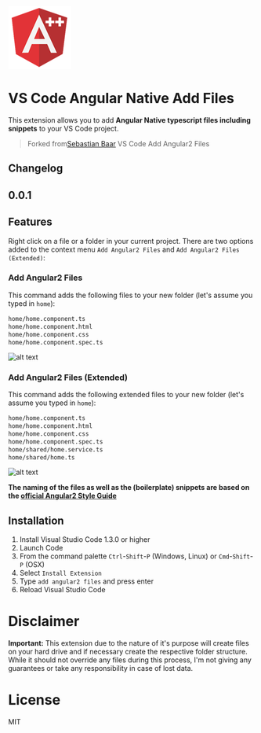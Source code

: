 ![](images/icon.png)

# VS Code Angular Native Add Files

This extension allows you to add **Angular Native typescript files including snippets** to your VS Code project.

> Forked from[Sebastian Baar](https://github.com/sebastianbaar/vscode-add-angular2-files) VS Code Add Angular2 Files

## Changelog

## 0.0.1

## Features

Right click on a file or a folder in your current project. There are two options added to the context menu `Add Angular2 Files` and `Add Angular2 Files (Extended)`:

### Add Angular2 Files

This command adds the following files to your new folder (let's assume you typed in `home`):
```
home/home.component.ts
home/home.component.html
home/home.component.css
home/home.component.spec.ts
```

![alt text](https://cloud.githubusercontent.com/assets/7135276/16797373/83bd9ffc-48e7-11e6-9ac0-9874a4387a3a.gif "Add Angular2 Files")

### Add Angular2 Files (Extended)

This command adds the following extended files to your new folder (let's assume you typed in `home`):
```
home/home.component.ts
home/home.component.html
home/home.component.css
home/home.component.spec.ts
home/shared/home.service.ts
home/shared/home.ts
```

![alt text](https://cloud.githubusercontent.com/assets/7135276/16797375/861bd246-48e7-11e6-8cc8-2fc688197388.gif "Add Angular2 Files (Extended)")

**The naming of the files as well as the (boilerplate) snippets are based on the [official Angular2 Style Guide](https://angular.io/docs/ts/latest/guide/style-guide.html)**

## Installation

1. Install Visual Studio Code 1.3.0 or higher
2. Launch Code
3. From the command palette `Ctrl`-`Shift`-`P` (Windows, Linux) or `Cmd`-`Shift`-`P` (OSX)
4. Select `Install Extension`
5. Type `add angular2 files` and press enter
6. Reload Visual Studio Code

# Disclaimer

**Important:** This extension due to the nature of it's purpose will create
files on your hard drive and if necessary create the respective folder structure.
While it should not override any files during this process, I'm not giving any guarantees
or take any responsibility in case of lost data.

# License

MIT
